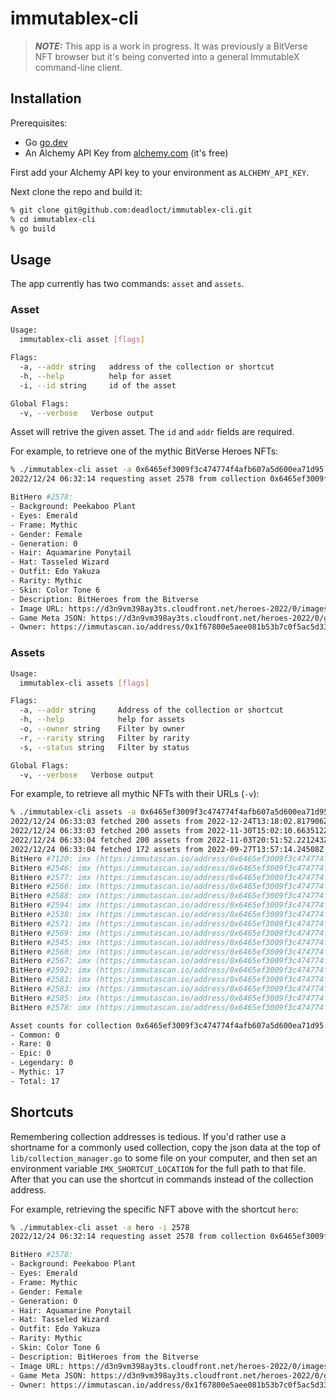 # immutablex-cli

> **_NOTE:_**  This app is a work in progress. It was previously a BitVerse NFT browser but it's being converted into a general ImmutableX command-line client.

## Installation

Prerequisites:

* Go [go.dev](https://go.dev/)
* An Alchemy API Key from [alchemy.com](https://alchemy.com) (it's free)

First add your Alchemy API key to your environment as `ALCHEMY_API_KEY`.

Next clone the repo and build it:

```bash
% git clone git@github.com:deadloct/immutablex-cli.git
% cd immutablex-cli
% go build
```

## Usage

The app currently has two commands: `asset` and `assets`.

### Asset

```bash
Usage:
  immutablex-cli asset [flags]

Flags:
  -a, --addr string   address of the collection or shortcut
  -h, --help          help for asset
  -i, --id string     id of the asset

Global Flags:
  -v, --verbose   Verbose output
```

Asset will retrive the given asset. The `id` and `addr` fields are required.

For example, to retrieve one of the mythic BitVerse Heroes NFTs:

```bash
% ./immutablex-cli asset -a 0x6465ef3009f3c474774f4afb607a5d600ea71d95 -i 2578
2022/12/24 06:32:14 requesting asset 2578 from collection 0x6465ef3009f3c474774f4afb607a5d600ea71d95

BitHero #2578:
- Background: Peekaboo Plant
- Eyes: Emerald
- Frame: Mythic
- Gender: Female
- Generation: 0
- Hair: Aquamarine Ponytail
- Hat: Tasseled Wizard
- Outfit: Edo Yakuza
- Rarity: Mythic
- Skin: Color Tone 6
- Description: BitHeroes from the Bitverse
- Image URL: https://d3n9vm398ay3ts.cloudfront.net/heroes-2022/0/images/hero-2578.gif
- Game Meta JSON: https://d3n9vm398ay3ts.cloudfront.net/heroes-2022/0/game_meta/hero-2578.json
- Owner: https://immutascan.io/address/0x1f67800e5aee081b53b7c0f5ac5d33f23e6d1252
```

### Assets

```bash
Usage:
  immutablex-cli assets [flags]

Flags:
  -a, --addr string     Address of the collection or shortcut
  -h, --help            help for assets
  -o, --owner string    Filter by owner
  -r, --rarity string   Filter by rarity
  -s, --status string   Filter by status

Global Flags:
  -v, --verbose   Verbose output
```

For example, to retrieve all mythic NFTs with their URLs (`-v`):

```bash
% ./immutablex-cli assets -a 0x6465ef3009f3c474774f4afb607a5d600ea71d95 -r mythic -v
2022/12/24 06:33:03 fetched 200 assets from 2022-12-24T13:18:02.817906Z to 2022-11-30T15:29:52.931155Z
2022/12/24 06:33:03 fetched 200 assets from 2022-11-30T15:02:10.663512Z to 2022-11-03T20:54:10.896841Z
2022/12/24 06:33:04 fetched 200 assets from 2022-11-03T20:51:52.221243Z to 2022-09-27T13:57:14.24508Z
2022/12/24 06:33:04 fetched 172 assets from 2022-09-27T13:57:14.24508Z to 2022-09-21T19:46:01.938354Z
BitHero #7120: imx (https:/immutascan.io/address/0x6465ef3009f3c474774f4afb607a5d600ea71d95/7120)
BitHero #2546: imx (https:/immutascan.io/address/0x6465ef3009f3c474774f4afb607a5d600ea71d95/2546)
BitHero #2577: imx (https:/immutascan.io/address/0x6465ef3009f3c474774f4afb607a5d600ea71d95/2577)
BitHero #2566: imx (https:/immutascan.io/address/0x6465ef3009f3c474774f4afb607a5d600ea71d95/2566)
BitHero #2588: imx (https:/immutascan.io/address/0x6465ef3009f3c474774f4afb607a5d600ea71d95/2588)
BitHero #2594: imx (https:/immutascan.io/address/0x6465ef3009f3c474774f4afb607a5d600ea71d95/2594)
BitHero #2538: imx (https:/immutascan.io/address/0x6465ef3009f3c474774f4afb607a5d600ea71d95/2538)
BitHero #2571: imx (https:/immutascan.io/address/0x6465ef3009f3c474774f4afb607a5d600ea71d95/2571)
BitHero #2569: imx (https:/immutascan.io/address/0x6465ef3009f3c474774f4afb607a5d600ea71d95/2569)
BitHero #2545: imx (https:/immutascan.io/address/0x6465ef3009f3c474774f4afb607a5d600ea71d95/2545)
BitHero #2560: imx (https:/immutascan.io/address/0x6465ef3009f3c474774f4afb607a5d600ea71d95/2560)
BitHero #2567: imx (https:/immutascan.io/address/0x6465ef3009f3c474774f4afb607a5d600ea71d95/2567)
BitHero #2592: imx (https:/immutascan.io/address/0x6465ef3009f3c474774f4afb607a5d600ea71d95/2592)
BitHero #2581: imx (https:/immutascan.io/address/0x6465ef3009f3c474774f4afb607a5d600ea71d95/2581)
BitHero #2583: imx (https:/immutascan.io/address/0x6465ef3009f3c474774f4afb607a5d600ea71d95/2583)
BitHero #2585: imx (https:/immutascan.io/address/0x6465ef3009f3c474774f4afb607a5d600ea71d95/2585)
BitHero #2578: imx (https:/immutascan.io/address/0x6465ef3009f3c474774f4afb607a5d600ea71d95/2578)

Asset counts for collection 0x6465ef3009f3c474774f4afb607a5d600ea71d95:
- Common: 0
- Rare: 0
- Epic: 0
- Legendary: 0
- Mythic: 17
- Total: 17 
```

## Shortcuts

Remembering collection addresses is tedious. If you'd rather use a shortname for a commonly used collection, copy the json data at the top of `lib/collection_manager.go` to some file on your computer, and then set an environment variable `IMX_SHORTCUT_LOCATION` for the full path to that file. After that you can use the shortcut in commands instead of the collection address.

For example, retrieving the specific NFT above with the shortcut `hero`:

```bash
% ./immutablex-cli asset -a hero -i 2578
2022/12/24 06:32:14 requesting asset 2578 from collection 0x6465ef3009f3c474774f4afb607a5d600ea71d95

BitHero #2578:
- Background: Peekaboo Plant
- Eyes: Emerald
- Frame: Mythic
- Gender: Female
- Generation: 0
- Hair: Aquamarine Ponytail
- Hat: Tasseled Wizard
- Outfit: Edo Yakuza
- Rarity: Mythic
- Skin: Color Tone 6
- Description: BitHeroes from the Bitverse
- Image URL: https://d3n9vm398ay3ts.cloudfront.net/heroes-2022/0/images/hero-2578.gif
- Game Meta JSON: https://d3n9vm398ay3ts.cloudfront.net/heroes-2022/0/game_meta/hero-2578.json
- Owner: https://immutascan.io/address/0x1f67800e5aee081b53b7c0f5ac5d33f23e6d1252
```
